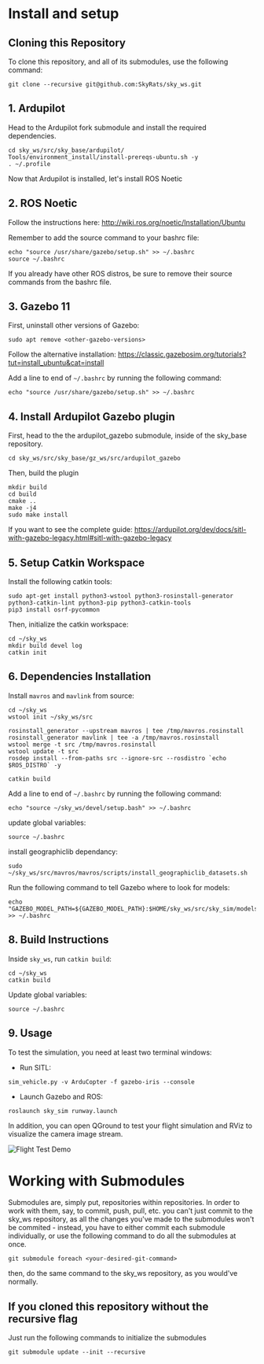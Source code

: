 # Install and setup

## Cloning this Repository

To clone this repository, and all of its submodules, use the following command:
```
git clone --recursive git@github.com:SkyRats/sky_ws.git
```

## 1. Ardupilot
Head to the Ardupilot fork submodule and install the required dependencies.

```
cd sky_ws/src/sky_base/ardupilot/
Tools/environment_install/install-prereqs-ubuntu.sh -y
. ~/.profile
``` 
Now that Ardupilot is installed, let's install ROS Noetic

## 2. ROS Noetic
Follow the instructions here: http://wiki.ros.org/noetic/Installation/Ubuntu

Remember to add the source command to your bashrc file:
```
echo "source /usr/share/gazebo/setup.sh" >> ~/.bashrc
source ~/.bashrc
```

If you already have other ROS distros, be sure to remove their source commands from the bashrc file.

## 3. Gazebo 11

First, uninstall other versions of Gazebo:
```
sudo apt remove <other-gazebo-versions>
```

Follow the alternative installation: https://classic.gazebosim.org/tutorials?tut=install_ubuntu&cat=install

Add a line to end of `~/.bashrc` by running the following command:
```
echo "source /usr/share/gazebo/setup.sh" >> ~/.bashrc
```

## 4. Install Ardupilot Gazebo plugin

First, head to the the ardupilot_gazebo submodule, inside of the sky_base repository.
```
cd sky_ws/src/sky_base/gz_ws/src/ardupilot_gazebo
```
Then, build the plugin

```
mkdir build
cd build
cmake ..
make -j4
sudo make install
```

If you want to see the complete guide: https://ardupilot.org/dev/docs/sitl-with-gazebo-legacy.html#sitl-with-gazebo-legacy

## 5. Setup Catkin Workspace

Install the following catkin tools:

```
sudo apt-get install python3-wstool python3-rosinstall-generator python3-catkin-lint python3-pip python3-catkin-tools
pip3 install osrf-pycommon
```


Then, initialize the catkin workspace:

```
cd ~/sky_ws
mkdir build devel log
catkin init
```

## 6. Dependencies Installation
Install `mavros` and `mavlink` from source:
```
cd ~/sky_ws
wstool init ~/sky_ws/src

rosinstall_generator --upstream mavros | tee /tmp/mavros.rosinstall
rosinstall_generator mavlink | tee -a /tmp/mavros.rosinstall
wstool merge -t src /tmp/mavros.rosinstall
wstool update -t src
rosdep install --from-paths src --ignore-src --rosdistro `echo $ROS_DISTRO` -y

catkin build
```

Add a line to end of `~/.bashrc` by running the following command:
```
echo "source ~/sky_ws/devel/setup.bash" >> ~/.bashrc
```

update global variables:
```
source ~/.bashrc
```

install geographiclib dependancy:
```
sudo ~/sky_ws/src/mavros/mavros/scripts/install_geographiclib_datasets.sh
```

Run the following command to tell Gazebo where to look for models:

```
echo "GAZEBO_MODEL_PATH=${GAZEBO_MODEL_PATH}:$HOME/sky_ws/src/sky_sim/models" >> ~/.bashrc
```
## 8. Build Instructions

Inside `sky_ws`, run `catkin build`:

```
cd ~/sky_ws
catkin build
```

Update global variables:
```
source ~/.bashrc
```

## 9. Usage

To test the simulation, you need at least two terminal windows:

- Run SITL:
```console
sim_vehicle.py -v ArduCopter -f gazebo-iris --console
```

- Launch Gazebo and ROS:
```console
roslaunch sky_sim runway.launch
```

In addition, you can open QGround to test your flight simulation and RViz to visualize the camera image stream.

![Flight Test Demo](./docs/images/demo.png)

# Working with Submodules

Submodules are, simply put, repositories within repositories. In order to work with them, say, to commit, push, pull, etc. you can't just commit to the sky_ws repository, as all the changes you've made to the submodules won't be commited - instead, you have to either commit each submodule individually, or use the following command to do all the submodules at once.

```
git submodule foreach <your-desired-git-command>
```

then, do the same command to the sky_ws repository, as you would've normally.


## If you cloned this repository without the recursive flag

Just run the following commands to initialize the submodules

```
git submodule update --init --recursive
```
